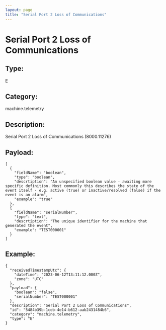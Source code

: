 ```yaml
---
layout: page
title: "Serial Port 2 Loss of Communications"
---
```


# Serial Port 2 Loss of Communications

## Type:

E

## Category:

machine.telemetry

## Description: 

Serial Port 2 Loss of Communications (8000.11276)

## Payload:

```
[
  {
    "fieldName": "boolean",
    "type": "boolean",
    "descrtiption": "An unspecified boolean value - awaiting more specific definition. Most commonly this describes the state of the event itself - e.g. active (true) or inactive/resolved (false) if the event is an alarm",
    "example": "true"
  },
  {
    "fieldName": "serialNumber",
    "type": "text",
    "descrtiption": "The unique identifier for the machine that generated the event",
    "example": "TEST000001"
  }
]
```

## Example:

```
{
  "receivedTimestampUtc": {
    "dateTime": "2023-06-12T13:11:12.000Z",
    "zone": "UTC"
  },
  "payload": {
    "boolean": "false",
    "serialNumber": "TEST000001"
  },
  "description": "Serial Port 2 Loss of Communications",
  "id": "5484b39b-1ceb-4e14-b612-aab2431484b6",
  "category": "machine.telemetry",
  "type": "E"
}
```
